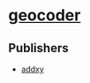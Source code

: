# [geocoder](https://pypi.org/project/geocoder)



## Publishers
- [addxy](https://pypi.org/user/addxy)

